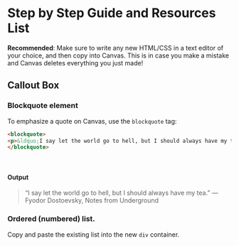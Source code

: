 # Step by Step Guide and Resources List
**Recommended**: Make sure to write any new HTML/CSS in a text editor of your choice, and then copy into Canvas. This is in case you make a mistake and Canvas deletes everything you just made!
## Callout Box
### Blockquote element
To emphasize a quote on Canvas, use the `blockquote` tag:
```html
<blockquote>
<p>&ldquo;I say let the world go to hell, but I should always have my tea.&rdquo; ― Fyodor Dostoevsky, Notes from Underground</p>
</blockquote>
```
<br>

#### Output

<blockquote>
<p>&ldquo;I say let the world go to hell, but I should always have my tea.&rdquo; ― Fyodor Dostoevsky, Notes from Underground</p>
</blockquote>

### Ordered (numbered) list.
Copy and paste the existing list into the new `div` container.
